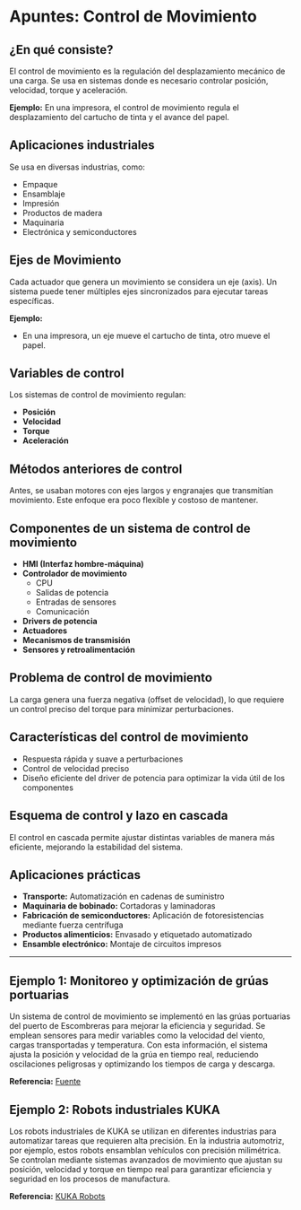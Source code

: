 # Apuntes: Control de Movimiento

## ¿En qué consiste?
El control de movimiento es la regulación del desplazamiento mecánico de una carga. Se usa en sistemas donde es necesario controlar posición, velocidad, torque y aceleración.

**Ejemplo:**
En una impresora, el control de movimiento regula el desplazamiento del cartucho de tinta y el avance del papel.

## Aplicaciones industriales
Se usa en diversas industrias, como:
- Empaque
- Ensamblaje
- Impresión
- Productos de madera
- Maquinaria
- Electrónica y semiconductores

## Ejes de Movimiento
Cada actuador que genera un movimiento se considera un eje (axis). Un sistema puede tener múltiples ejes sincronizados para ejecutar tareas específicas.

**Ejemplo:**
- En una impresora, un eje mueve el cartucho de tinta, otro mueve el papel.

## Variables de control
Los sistemas de control de movimiento regulan:
- **Posición**
- **Velocidad**
- **Torque**
- **Aceleración**

## Métodos anteriores de control
Antes, se usaban motores con ejes largos y engranajes que transmitían movimiento. Este enfoque era poco flexible y costoso de mantener.

## Componentes de un sistema de control de movimiento
- **HMI (Interfaz hombre-máquina)**
- **Controlador de movimiento**
  - CPU
  - Salidas de potencia
  - Entradas de sensores
  - Comunicación
- **Drivers de potencia**
- **Actuadores**
- **Mecanismos de transmisión**
- **Sensores y retroalimentación**

## Problema de control de movimiento
La carga genera una fuerza negativa (offset de velocidad), lo que requiere un control preciso del torque para minimizar perturbaciones.

## Características del control de movimiento
- Respuesta rápida y suave a perturbaciones
- Control de velocidad preciso
- Diseño eficiente del driver de potencia para optimizar la vida útil de los componentes

## Esquema de control y lazo en cascada
El control en cascada permite ajustar distintas variables de manera más eficiente, mejorando la estabilidad del sistema.

## Aplicaciones prácticas
- **Transporte:** Automatización en cadenas de suministro
- **Maquinaria de bobinado:** Cortadoras y laminadoras
- **Fabricación de semiconductores:** Aplicación de fotoresistencias mediante fuerza centrífuga
- **Productos alimenticios:** Envasado y etiquetado automatizado
- **Ensamble electrónico:** Montaje de circuitos impresos

---

## Ejemplo 1: Monitoreo y optimización de grúas portuarias
Un sistema de control de movimiento se implementó en las grúas portuarias del puerto de Escombreras para mejorar la eficiencia y seguridad. Se emplean sensores para medir variables como la velocidad del viento, cargas transportadas y temperatura. Con esta información, el sistema ajusta la posición y velocidad de la grúa en tiempo real, reduciendo oscilaciones peligrosas y optimizando los tiempos de carga y descarga.

**Referencia:** [Fuente](https://cadenaser.com/murcia/2025/01/23/premian-a-una-alumna-de-la-upct-por-su-sistema-de-monitorizacion-de-gruas-del-puerto-radio-cartagena/?utm_source=chatgpt.com)

## Ejemplo 2: Robots industriales KUKA
Los robots industriales de KUKA se utilizan en diferentes industrias para automatizar tareas que requieren alta precisión. En la industria automotriz, por ejemplo, estos robots ensamblan vehículos con precisión milimétrica. Se controlan mediante sistemas avanzados de movimiento que ajustan su posición, velocidad y torque en tiempo real para garantizar eficiencia y seguridad en los procesos de manufactura.

**Referencia:** [KUKA Robots](https://www.kuka.com/)
